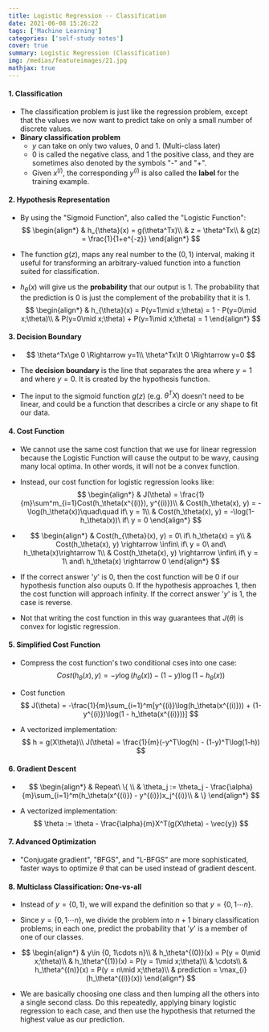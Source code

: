 ```yaml
---
title: Logistic Regression -- Classification
date: 2021-06-08 15:26:22
tags: ['Machine Learning']
categories: ['self-study notes']
cover: true
summary: Logistic Regression (Classification)
img: /medias/featureimages/21.jpg
mathjax: true
---
```


#### 1. Classification

* The classification problem is just like the regression problem, except that the values we now want to predict take on only a small number of discrete values.
* **Binary classification problem**
  * $y$ can take on only two values, $0$ and $1$. (Multi-class later)
  * $0$ is called the negative class, and $1$ the positive class, and they are sometimes also denoted by the symbols "-" and "+".
  * Given $x^{(i)}$, the corresponding $y^{(i)}$ is also called the **label** for the training example.

#### 2. Hypothesis Representation

* By using the "Sigmoid Function", also called the "Logistic Function":
  $$
  \begin{align*}
  & h_{\theta}(x) = g(\theta^Tx)\\
  & z = \theta^Tx\\
  & g(z) = \frac{1}{1+e^{-z}}
  \end{align*}
  $$

* The function $g(z)$, maps any real number to the $(0,1)$ interval, making it useful for transforming an arbitrary-valued function into a function suited for classification.

* $h_{\theta}(x)$ will give us the **probability** that our output is $1$. The probability that the prediction is $0$ is just the complement of the probability that it is $1$.
  $$
  \begin{align*}
  & h_{\theta}(x) = P(y=1\mid x;\theta) = 1 - P(y=0\mid x;\theta)\\
  & P(y=0\mid x;\theta) + P(y=1\mid x;\theta) = 1
  \end{align*}
  $$

#### 3. Decision Boundary

* $$
  \theta^Tx\ge 0 \Rightarrow y=1\\
  \theta^Tx\lt 0 \Rightarrow y=0
  $$

* The **decision boundary** is the line that separates the area where $y = 1$ and where $y = 0$. It is created by the hypothesis function.

* The input to the sigmoid function $g(z)$ (e.g. $\theta^TX$) doesn't need to be linear, and could be a function that describes a circle or any shape to fit our data.

#### 4. Cost Function

* We cannot use the same cost function that we use for linear regression because the Logistic Function will cause the output to be wavy, causing many local optima. In other words, it will not be a convex function.

* Instead, our cost function for logistic regression looks like:
  $$
  \begin{align*}
  & J(\theta) = \frac{1}{m}\sum^m_{i=1}Cost(h_\theta(x^{(i)}), y^{(i)})\\
  & Cost(h_\theta(x), y) = -\log(h_\theta(x))\quad\quad if\ y = 1\\
  & Cost(h_\theta(x), y) = -\log(1-h_\theta(x))\ if\ y = 0
  \end{align*}
  $$

* $$
  \begin{align*}
  & Cost(h_{\theta}(x), y) = 0\ if\ h_\theta(x) = y\\
  & Cost(h_\theta(x), y) \rightarrow \infin\ if\ y = 0\ and\ h_\theta(x)\rightarrow 1\\
  & Cost(h_\theta(x), y) \rightarrow \infin\ if\ y = 1\ and\ h_\theta(x) \rightarrow 0
  \end{align*}
  $$

* If the correct answer '$y$' is $0$, then the cost function will be $0$ if our hypothesis function also ouputs $0$. If the hypothesis approaches $1$, then the cost function will approach infinity. If the correct answer '$y$' is $1$, the case is reverse.

* Not that writing the cost function in this way guarantees that $J(\theta)$ is convex for logistic regression.

#### 5. Simplified Cost Function

* Compress the cost function's two conditional cses into one case:
  $$
  Cost(h_\theta(x), y) = -y\log(h_\theta(x)) - (1-y)\log(1-h_\theta(x))
  $$

* Cost function
  $$
  J(\theta) = -\frac{1}{m}\sum_{i=1}^m[y^{(i)}\log(h_\theta(x^{(i)})) + (1-y^{(i)})\log(1 - h_\theta(x^{(i)}))]
  $$

* A vectorized implementation:
  $$
  h = g(X\theta)\\
  J(\theta) = \frac{1}{m}(-y^T\log(h) - (1-y)^T\log(1-h))
  $$

#### 6. Gradient Descent

* $$
  \begin{align*}
  & Repeat\ \{ \\
  & \theta_j := \theta_j - \frac{\alpha}{m}\sum_{i=1}^m(h_\theta(x^{(i)}) - y^{(i)})x_j^{(i)}\\
  & \}
  \end{align*}
  $$

* A vectorized implementation:
  $$
  \theta := \theta - \frac{\alpha}{m}X^T(g(X\theta) - \vec{y})
  $$

#### 7. Advanced Optimization

* "Conjugate gradient", "BFGS", and "L-BFGS" are more sophisticated, faster ways to optimize $\theta$ that can be used instead of gradient descent.

#### 8. Multiclass Classification: One-vs-all

* Instead of $y = \{0, 1\}$, we will expand the definition so that $y = \{0, 1\cdots n\}$.

* Since $y = \{0, 1\cdots n\}$, we divide the problem into $n+1$ binary classification problems; in each one, predict the probability that '$y$' is a member of one of our classes.

* 
  $$
  \begin{align*}
  & y\in {0, 1\cdots n}\\
  & h_\theta^{(0)}(x) = P(y = 0\mid x;\theta)\\
  & h_\theta^{(1)}(x) = P(y = 1\mid x;\theta)\\
  & \cdots\\
  & h_\theta^{(n)}(x) = P(y = n\mid x;\theta)\\
  & prediction = \max_{i}(h_\theta^{(i)}(x))
  \end{align*}
  $$

* We are basically choosing one class and then lumping all the others into a single second class. Do this repeatedly, applying binary logistic regression to each case, and then use the hypothesis that returned the highest value as our prediction.
